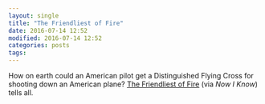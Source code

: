```yaml
---
layout: single
title: "The Friendliest of Fire"
date: 2016-07-14 12:52
modified: 2016-07-14 12:52
categories: posts
tags:
---
```


How on earth could an American pilot get a Distinguished Flying Cross for shooting down an American plane? [The Friendliest of Fire](http://nowiknow.com/the-friendliest-of-fire/)
(via *Now I Know*) tells all.
